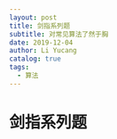 ```yaml
---
layout: post
title: 剑指系列题
subtitle: 对常见算法了然于胸
date: 2019-12-04
author: Li Yucang
catalog: true
tags:
  - 算法
---
```


# 剑指系列题
